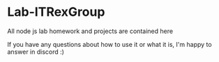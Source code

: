 # Lab-ITRexGroup
All node js lab homework and projects are contained here

If you have any questions about how to use it or what it is, I'm happy to answer in discord :)
